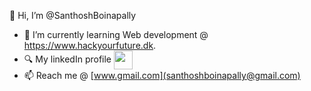   👋 Hi, I’m @SanthoshBoinapally
- 🌱 I’m currently learning Web development @ https://www.hackyourfuture.dk.
- 🔍 My linkedIn profile <a href="https://www.linkedin.com/in/santhosh-boinapally/" target="blank"><img align="center" src="https://cdn4.iconfinder.com/data/icons/flat-brand-logo-2/512/linkedin-256.png" alt="" height="30" /></a>
- 📫 Reach me @ [www.gmail.com](santhoshboinapally@gmail.com)

<!---
santhoshboinapally/santhoshboinapally is a ✨ special ✨ repository because its `README.md` (this file) appears on your GitHub profile.
You can click the Preview link to take a look at your changes.
--->
